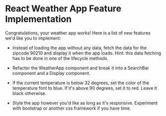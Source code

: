 # React Weather App Feature Implementation

Congratulations, your weather app works! Here is a list of new features we'd like you to implement:

- Instead of loading the app without any data, fetch the data for the zipcode 90210 and display it when the app loads. Hint: this data fetching has to be done in one of the lifecycle methods.

- Refactor the WeatherApp component and break it into a SearchBar component and a Display component.

- If the current temperature is below 32 degrees, set the color of the temperature font to blue. If it's above 90 degrees, set it to red. Leave it black otherwise.

- Style the app however you'd like as long as it's responsive. Experiment with bootstrap or another css framework if you have time.
